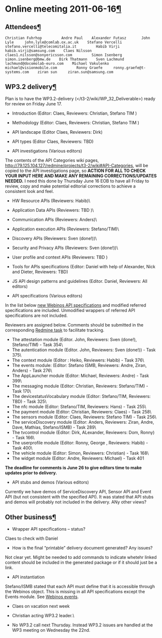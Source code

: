 Online meeting 2011-06-16[¶](#Online-meeting-2011-06-16)
========================================================

Attendees[¶](#Attendees)
------------------------

    Christian Fuhrhop         Andre Paul    Alexander Futasz       John Lyle     john.lyle@comlab.ox.ac.uk    Stefano Vercelli stefano.vercelli@telecomitalia.it         Habib Virji     habib.virji@samsung.com    Claes Nilsson     claes1.nilsson@sonyericsson.com         Simon Isenberg     simon.isenberg@bmw.de    Dirk Thatmann    Sven Lachmund     lachmund@docomolab-euro.com    Michael Vakulenko michael@visionmobile.com         Ronny Graefe     ronny.graefe@t-systems.com    ziran sun     ziran.sun@samsung.com

WP3.2 delivery[¶](#WP32-delivery)
---------------------------------

Plan is to have the WP3.2-delivery
(</t3-2/wiki/WP_32_Deliverable>)
ready for review on Friday June 17.

-   Introduction (Editor: Claes, Reviewers: Christian, Stefano TIM )

<!-- -->

-   Methodology (Editor: Claes, Reviewers: Christian, Stefano TIM )

<!-- -->

-   API landscape (Editor Claes, Reviewers: Dirk)

<!-- -->

-   API types (Editor Claes, Reviewers: TBD)

<!-- -->

-   API investigations (Various editors)

The contents of the API Categories wiki pages,
<http://79.125.104.127/redmine/projects/t3-2/wiki#API-Categories>, will
be copied to the API investigations page, so **ACTION FOR ALL TO CHECK
YOUR INPUT HERE AND MAKE ANY REMAINING CORRECTIONS/UPDATES NEEDED.** I
need this done by Thursday June 16 EOB to have all Friday to review,
copy and make potential editorial corrections to achieve a consistent
look and feel.

- HW Resource APIs (Reviewers: Habib)\
- Application Data APIs (Reviewers: TBD )\
- Communication APIs (Reviewers: Anders)\
- Application execution APIs (Reviewers: Stefano/TIM)\
- Discovery APIs (Reviewers: Sven (done!))\
- Security and Privacy APIs (Reviewers: Sven (done!))\
- User profile and context APIs (Reviewers: TBD )

-   Tools for APIs specifications (Editor: Daniel with help of
    Alexander, Nick and Dieter, Reviewers: TBD)

<!-- -->

-   JS API design patterns and guidelines (Editor. Daniel, Reviewers:
    All editors)

<!-- -->

-   API specifications (Various editors)

In the list below [new Webinos API
specifications](http://dev.webinos.org/specifications/draft/) and
modified referred specifications are included. Unmodified wrappers of
referred API specifications are not included.

Reviewers are assigned below. Comments should be submitted in the
corresponding [Redmine
task](http://79.125.104.127/redmine/projects/t3-2/issues) to facilitate
tracking.

- The attestation module (Editor. John, Reviewers: Sven (done!),
Stefano/TIM) - Task 354\
- The autentication module (Editor. John, Reviewers: Sven (done!)) -
Task 375\
- The context module (Editor : Heiko, Reviewers: Habib) - Task 376\
- The events module: (Editor: Stefano ISMB, Reviewers: Andre, Ziran,
Anders) - Task 276\
- The AppLauncher module (Editor: Michael, Reviewers: Andre) - Task 399\
- The messaging module (Editor: Christian, Reviewers: Stefano/TIM) -
Task 170\
- The devicestatusVocabulary module (Editor: Stefano/TIM, Reviewers:
TBD) - Task 325\
- The nfc module (Editor: Stefano/TIM, Reviewers: Hans) - Task 255\
- The payment module (Editor: Christian, Reviewers: Claes) - Task 258\
- The sensors module (Editor: Claes, Reviewers: Stefano TIM) - Task 256\
- The serviceDiscovery module (Editor: Anders, Reviewers: Ziran, Andre,
Dave, Mathias, Stefano/ISMB) - Task 289\
- The tvcontrol module (Editor: Dirk, ALexander, Reviewers: Dom,
Ronny) - Task 166\
- The userprofile module (Editor: Ronny, George , Reviewers: Habib) -
Task 400\
- The vehicle module (Editor: Simon, Reviewers: Christian) - Task 168\
- The widget module (Editor: Andre, Reviewers: Michael) - Task 401

**The deadline for comments is June 26 to give editors time to make
updates prior to delivery.**

-   API stubs and demos (Various editors)

Currently we have demos of ServiceDiscovery API, Sensor API and Event
API (but not consistent with the specified API). It was stated that API
stubs and demos will probably not included in the delivery. ANy other
views?

Other business[¶](#Other-business)
----------------------------------

-   Wrapper API specifications – status?

Claes to check with Daniel

-   How is the final “printable” delivery document generated? Any
    issues?

Not clear yet. Might be needed to add commands to indicate whetehr
linked content should be included in the generated package or if it
should just be a link.

-   API instantiation

Stefano/ISMB stated that each API must define that it is accessible
through the Webinos object. This is missing in all API specifications
except the Events module. See [Webinos
events](http://dev.webinos.org/specifications/draft/events.html#::events::WebinosEvents).

-   Claes on vacation next week

- Christian acting WP3.2 leader.\
- No WP3.2 call next Thursday. Instead WP3.2 issues are handled at the
WP3 meeting on Wednesday the 22nd.

